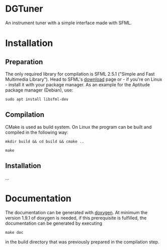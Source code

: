 # DGTuner

An instrument tuner with a simple interface made with SFML.

# Installation

## Preparation

The only required library for compilation is SFML 2.5.1 ("Simple and Fast Multimedia Library"). Head to SFML's [download](https://www.sfml-dev.org/download.php) page or - if you're on Linux - install it with your package manager.
As an example for the Aptitude package manager (Debian), use:

```
sudo apt install libsfml-dev
```

## Compilation

CMake is used as build system. On Linux the program can be built and compiled in the following way:

```
mkdir build && cd build && cmake ..

make
```

## Installation

...

# Documentation

The documentation can be generated with [doxygen](https://www.doxygen.nl/index.html). At minimum the version 1.9.1 of doxygen is needed, if this prerequisite is fulfilled, the documentation can be generated by executing

```
make doc
```

in the build directory that was previously prepared in the compilation step.
